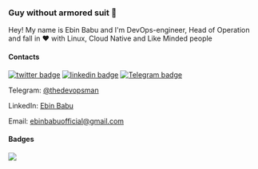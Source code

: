 ### Guy without armored suit 👋

Hey! My name is Ebin Babu and I'm DevOps-engineer, Head of Operation and fall in :heart: with Linux, Cloud Native and Like Minded people


#### Contacts

[![twitter badge](https://img.shields.io/badge/twitter-ebinbabu97?style=social&logo=twitter)](https://twitter.com/ebinbabu97) [![linkedin badge](https://img.shields.io/badge/linkedin-ebin-babu?style=social&logo=linkedin)](https://www.linkedin.com/in/ebin-babu/) [![Telegram badge](https://img.shields.io/badge/Telegram-thedevopsman-blue?style=social&logo=telegram)](https://t.me/thedevopsman)



Telegram: [@thedevopsman](https://t.me/thedevopsman)

LinkedIn: [Ebin Babu](https://linkedin.com/in/ebin-babu)

Email: [ebinbabuofficial@gmail.com](mailto:ebinbabuofficial@gmail.com)


#### Badges

![](https://komarev.com/ghpvc/?username=ebinbabu)
